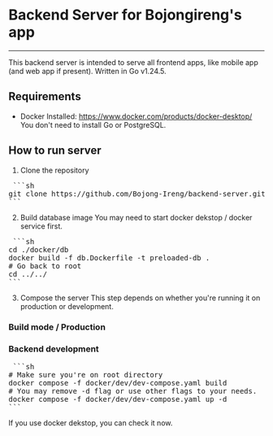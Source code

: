 # Backend Server for Bojongireng's app
---
This backend server is intended to serve all frontend apps, like mobile app (and web app if present).
Written in Go v1.24.5.

## Requirements
- Docker Installed: https://www.docker.com/products/docker-desktop/
You don't need to install Go or PostgreSQL.

## How to run server
1. Clone the repository
<pre> ```sh
git clone https://github.com/Bojong-Ireng/backend-server.git
```</pre>

2. Build database image 
You may need to start docker dekstop / docker service first. 

<pre> ```sh
cd ./docker/db
docker build -f db.Dockerfile -t preloaded-db .
# Go back to root
cd ../../
```</pre>

3. Compose the server
This step depends on whether you're running it on production or development.

### Build mode / Production

### Backend development
<pre> ```sh
# Make sure you're on root directory
docker compose -f docker/dev/dev-compose.yaml build
# You may remove -d flag or use other flags to your needs.
docker compose -f docker/dev/dev-compose.yaml up -d
```</pre>

If you use docker dekstop, you can check it now.